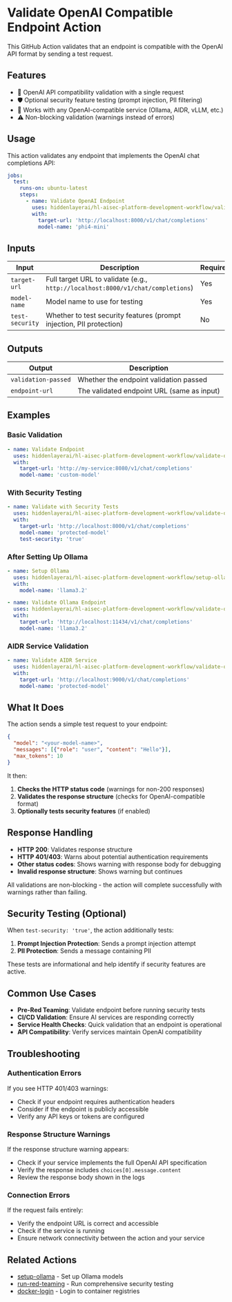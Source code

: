 # Validate OpenAI Compatible Endpoint Action

This GitHub Action validates that an endpoint is compatible with the OpenAI API format by sending a test request.

## Features

- 🧪 OpenAI API compatibility validation with a single request
- 🛡️ Optional security feature testing (prompt injection, PII filtering)
- 🚀 Works with any OpenAI-compatible service (Ollama, AIDR, vLLM, etc.)
- ⚠️ Non-blocking validation (warnings instead of errors)

## Usage

This action validates any endpoint that implements the OpenAI chat completions API:

```yaml
jobs:
  test:
    runs-on: ubuntu-latest
    steps:
      - name: Validate OpenAI Endpoint
        uses: hiddenlayerai/hl-aisec-platform-development-workflow/validate-openai-compatible-endpoint@v1
        with:
          target-url: 'http://localhost:8000/v1/chat/completions'
          model-name: 'phi4-mini'
```

## Inputs

| Input | Description | Required | Default |
|-------|-------------|----------|---------|
| `target-url` | Full target URL to validate (e.g., `http://localhost:8000/v1/chat/completions`) | Yes | - |
| `model-name` | Model name to use for testing | Yes | - |
| `test-security` | Whether to test security features (prompt injection, PII protection) | No | `false` |

## Outputs

| Output | Description |
|--------|-------------|
| `validation-passed` | Whether the endpoint validation passed |
| `endpoint-url` | The validated endpoint URL (same as input) |

## Examples

### Basic Validation

```yaml
- name: Validate Endpoint
  uses: hiddenlayerai/hl-aisec-platform-development-workflow/validate-openai-compatible-endpoint@v1
  with:
    target-url: 'http://my-service:8080/v1/chat/completions'
    model-name: 'custom-model'
```

### With Security Testing

```yaml
- name: Validate with Security Tests
  uses: hiddenlayerai/hl-aisec-platform-development-workflow/validate-openai-compatible-endpoint@v1
  with:
    target-url: 'http://localhost:8000/v1/chat/completions'
    model-name: 'protected-model'
    test-security: 'true'
```

### After Setting Up Ollama

```yaml
- name: Setup Ollama
  uses: hiddenlayerai/hl-aisec-platform-development-workflow/setup-ollama@v1
  with:
    model-name: 'llama3.2'

- name: Validate Ollama Endpoint
  uses: hiddenlayerai/hl-aisec-platform-development-workflow/validate-openai-compatible-endpoint@v1
  with:
    target-url: 'http://localhost:11434/v1/chat/completions'
    model-name: 'llama3.2'
```

### AIDR Service Validation

```yaml
- name: Validate AIDR Service
  uses: hiddenlayerai/hl-aisec-platform-development-workflow/validate-openai-compatible-endpoint@v1
  with:
    target-url: 'http://localhost:9000/v1/chat/completions'
    model-name: 'protected-model'
```

## What It Does

The action sends a simple test request to your endpoint:

```json
{
  "model": "<your-model-name>",
  "messages": [{"role": "user", "content": "Hello"}],
  "max_tokens": 10
}
```

It then:
1. **Checks the HTTP status code** (warnings for non-200 responses)
2. **Validates the response structure** (checks for OpenAI-compatible format)
3. **Optionally tests security features** (if enabled)

## Response Handling

- **HTTP 200**: Validates response structure
- **HTTP 401/403**: Warns about potential authentication requirements
- **Other status codes**: Shows warning with response body for debugging
- **Invalid response structure**: Shows warning but continues

All validations are non-blocking - the action will complete successfully with warnings rather than failing.

## Security Testing (Optional)

When `test-security: 'true'`, the action additionally tests:

1. **Prompt Injection Protection**: Sends a prompt injection attempt
2. **PII Protection**: Sends a message containing PII

These tests are informational and help identify if security features are active.

## Common Use Cases

- **Pre-Red Teaming**: Validate endpoint before running security tests
- **CI/CD Validation**: Ensure AI services are responding correctly
- **Service Health Checks**: Quick validation that an endpoint is operational
- **API Compatibility**: Verify services maintain OpenAI compatibility

## Troubleshooting

### Authentication Errors

If you see HTTP 401/403 warnings:
- Check if your endpoint requires authentication headers
- Consider if the endpoint is publicly accessible
- Verify any API keys or tokens are configured

### Response Structure Warnings

If the response structure warning appears:
- Check if your service implements the full OpenAI API specification
- Verify the response includes `choices[0].message.content`
- Review the response body shown in the logs

### Connection Errors

If the request fails entirely:
- Verify the endpoint URL is correct and accessible
- Check if the service is running
- Ensure network connectivity between the action and your service

## Related Actions

- [setup-ollama](../setup-ollama/README.md) - Set up Ollama models
- [run-red-teaming](../run-red-teaming/README.md) - Run comprehensive security testing
- [docker-login](../docker-login/README.md) - Login to container registries 
